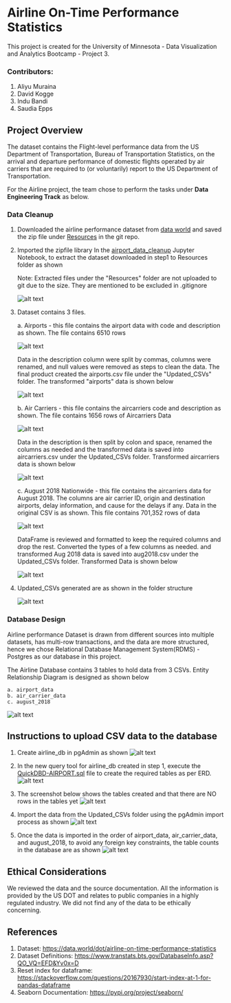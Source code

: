 # Airline On-Time Performance Statistics
This project is created for the University of Minnesota - Data Visualization and Analytics Bootcamp - Project 3.

### Contributors:

1. Aliyu Muraina
2. David Kogge
3. Indu Bandi
4. Saudia Epps

## Project Overview

The dataset contains the Flight-level performance data from the US Department of Transportation, Bureau of Transportation Statistics, on the arrival and departure performance of domestic flights operated by air carriers that are required to (or voluntarily) report to the US Department of Transportation.

For the Airline project, the team chose to perform the tasks under **Data Engineering Track** as below.

### Data Cleanup

1. Downloaded the airline performance dataset from [data world](https://data.world/dot/airline-on-time-performance-statistics) and saved the zip file under [Resources](Resources/dot-airline-on-time-performance-statistics/) in the git repo.

2. Imported the zipfile library In the [airport_data_cleanup](./airport_data_cleanup.ipynb) Jupyter Notebook, to extract the dataset downloaded in step1 to Resources folder as shown

    Note: Extracted files under the "Resources" folder are not uploaded to git due to the size. They are mentioned to be excluded in .gitignore

    ![alt text](Screenshots/01_Extracted_Files.png)

3. Dataset contains 3 files.

    a. Airports - this file contains the airport data with code and description as shown. The file contains 6510 rows

    ![alt text](Screenshots/02_Airport_Data.png)

    Data in the description column were split by commas, columns were renamed, and null values were removed as steps to clean the data. The final product created the airports.csv file under the "Updated_CSVs" folder. The transformed "airports" data is shown below
    
    ![alt text](Screenshots/03_Airport_Transformed_Data.png)

    b. Air Carriers - this file contains the aircarriers code and description as shown. The file contains 1656 rows of Aircarriers Data

    ![alt text](Screenshots/04_AirCarriers_Data.png)

    Data in the description is then split by colon and space, renamed the columns as needed and the transformed data is saved into aircarriers.csv under the Updated_CSVs folder. Transformed aircarriers data is shown below

    ![alt text](Screenshots/05_AirCarriers_Transformed_Data.png)

    c. August 2018 Nationwide - this file contains the aircarriers data for August 2018. The columns are air carrier ID, origin and destination airports, delay information, and cause for the delays if any. Data in the original CSV is as shown. This file contains 701,352 rows of data

    ![alt text](Screenshots/06_Aug_2018_Data.png)

    DataFrame is reviewed and formatted to keep the required columns and drop the rest. Converted the types of a few columns as needed. and transformed Aug 2018 data is saved into aug2018.csv under the Updated_CSVs folder. Transformed Data is shown below

    ![alt text](Screenshots/07_Aug_2018_Transformed_Data.png)

4. Updated_CSVs generated are as shown in the folder structure

    ![alt text](Screenshots/08_Updated_CSVs.png)


### Database Design

Airline performance Dataset is drawn from different sources into multiple datasets, has multi-row transactions, and the data are more structured, hence we chose Relational Database Management System(RDMS) - Postgres as our database in this project.

The Airline Database contains 3 tables to hold data from 3 CSVs. Entity Relationship Diagram is designed as shown below

    a. airport_data
    b. air_carrier_data
    c. august_2018

![alt text](QuickDBD-AIRPORT.png)

## Instructions to upload CSV data to the database

1. Create airline_db in pgAdmin as shown
![alt text](Screenshots/09_Create_Database.png)

2. In the new query tool for airline_db created in step 1, execute the [QuickDBD-AIRPORT.sql](./QuickDBD-AIRPORT.sql) file to create the required tables as per ERD.
![alt text](Screenshots/10_Schema_Run.png)

3. The screenshot below shows the tables created and that there are NO rows in the tables yet
![alt text](Screenshots/11_Before_Data_Load.png)

4. Import the data from the Updated_CSVs folder using the pgAdmin import process as shown
![alt text](Screenshots/12_pgAdmin_Data_Import.png)

5. Once the data is imported in the order of airport_data, air_carrier_data, and august_2018, to avoid any foreign key constraints, the table counts in the database are as shown
![alt text](Screenshots/13_After_Data_Load.png)

## Ethical Considerations
We reviewed the data and the source documentation.  All the information is provided by the US DOT and relates to public companies in a highly regulated industry.  We did not find any of the data to be ethically concerning.

## References

1. Dataset: https://data.world/dot/airline-on-time-performance-statistics
2. Dataset Definitions: https://www.transtats.bts.gov/DatabaseInfo.asp?QO_VQ=EFD&Yv0x=D
3. Reset index for dataframe: https://stackoverflow.com/questions/20167930/start-index-at-1-for-pandas-dataframe
4. Seaborn Documentation: https://pypi.org/project/seaborn/
